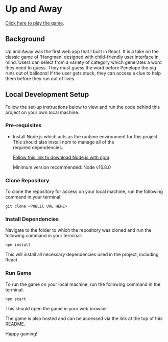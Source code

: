# Up and Away

[Click here to play the game]().

## Background

Up and Away was the first web app that I built in React.
It is a take on the classic game of 'Hangman' designed with child-friendly user interface in mind.
Users can select from a variety of category which generates a word they need to guess. They must guess the word before Penelope the pig runs out of balloons!
If the user gets stuck, they can access a clue to help them before they run out of lives.

## Local Development Setup

Follow the set-up instructions below to view and run the code behind this project on your own local machine.

### Pre-requisites

- Install Node.js which acts as the runtime environment for this project. This should also install npm to manage all of the  
   required dependencies.

  [Follow this link to download Node.js with npm](https://nodejs.org/en/download/current/).

  Minimum version recommended: Node v16.8.0

### Clone Repository

To clone the repository for access on your local machine, run the following command in your terminal:

`git clone <PUBLIC URL HERE>`

### Install Dependencies

Navigate to the folder to which the repository was cloned and run the following command in your terminal:

`npm install`

This will install all necessary dependencies used in the project, including React.

### Run Game

To run the game on your local machine, run the following command in the terminal:

`npm start`

This should open the game in your web browser

The game is also hosted and can be accessed via the link at the top of this README.

Happy gaming!
